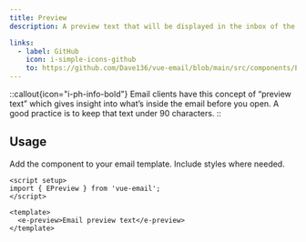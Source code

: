 ```yaml
---
title: Preview
description: A preview text that will be displayed in the inbox of the recipient.

links:
  - label: GitHub
    icon: i-simple-icons-github
    to: https://github.com/Dave136/vue-email/blob/main/src/components/EPreview.vue
---
```


::callout{icon="i-ph-info-bold"}
Email clients have this concept of “preview text” which gives insight into what’s inside the email before you open. A good practice is to keep that text under 90 characters.
::


## Usage
Add the component to your email template. Include styles where needed.

```vue
<script setup>
import { EPreview } from 'vue-email';
</script>

<template>
  <e-preview>Email preview text</e-preview>
</template>
```
